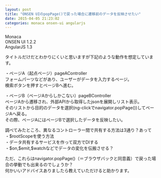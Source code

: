 ```yaml
---
layout: post
title: "ONSEN UIのpopPage()で戻った場合に遷移前のデータを反映させたい"
date: 2015-04-05 21:23:02
categories: monaca onsen-ui angularjs
---
```

<p>Monaca<br>
ONSEN UI 1.2.2<br>
AngularJS 1.3</p>

<p>タイトルだけだとわかりにくいと思いますが下記のような動作を想定しています。</p>

<p>・ページA（起点ページ）pageAController<br>
フォームパーツなどがあり、ユーザーがデータを入力するページ。<br>
検索ボタンを押すとページBへ進む。</p>

<p>・ページB（ページAからしかこない）pageBController<br>
ページAから遷移され、外部APIから取得したjsonを展開しリスト表示。<br>
そのリストから目的のデータを選択(ng-clickでnavigator.popPage())してページAへ戻る。<br>
その際、ページAにはページBで選択したデータを反映したい。</p>

<p>調べてみたところ、異なるコントローラー間で共有する方法は3通り？あって<br>
・$rootScopeを使う方法<br>
・データ共有するサービスを作って双方でDIする<br>
・$on,$emit,$watchなどでデータの変化を伝搬させる？</p>

<p>ただ、これらはnavigator.popPage()（＝ブラウザバックと同意義）で戻った場合の挙動でも出来るのでしょうか？<br>
何かいいアドバイスありましたら教えていただけると助かります。</p>
